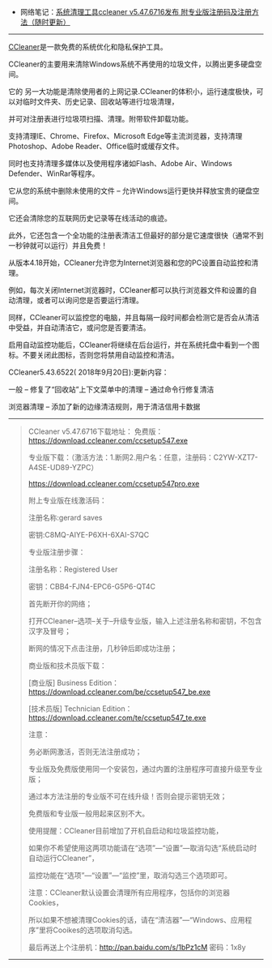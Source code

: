 - 网络笔记：[系统清理工具ccleaner v5.47.6716发布 附专业版注册码及注册方法（随时更新）](https://www.ruanhuicn.com/soft/ccleaner.html)

--------------------------------------------------------------------------

[CCleaner](https://www.ccleaner.com/ccleaner/download)是一款免费的系统优化和隐私保护工具。

CCleaner的主要用来清除Windows系统不再使用的垃圾文件，以腾出更多硬盘空间。

它的 另一大功能是清除使用者的上网记录.CCleaner的体积小，运行速度极快，可以对临时文件夹、历史记录、回收站等进行垃圾清理，

并可对注册表进行垃圾项扫描、清理。附带软件卸载功能。

支持清理IE、Chrome、Firefox、Microsoft Edge等主流浏览器，支持清理Photoshop、Adobe Reader、Office临时或缓存文件。

同时也支持清理多媒体以及使用程序诸如Flash、Adobe Air、Windows Defender、WinRar等程序。

它从您的系统中删除未使用的文件 – 允许Windows运行更快并释放宝贵的硬盘空间。

它还会清除您的互联网历史记录等在线活动的痕迹。

此外，它还包含一个全功能的注册表清洁工但最好的部分是它速度很快（通常不到一秒钟就可以运行）并且免费！

从版本4.18开始，CCleaner允许您为Internet浏览器和您的PC设置自动监控和清理。

例如，每次关闭Internet浏览器时，CCleaner都可以执行浏览器文件和设置的自动清理，或者可以询问您是否要运行清理。

同样，CCleaner可以监控您的电脑，并且每隔一段时间都会检测它是否会从清洁中受益，并自动清洁它，或问您是否要清洁。

启用自动监控功能后，CCleaner将继续在后台运行，并在系统托盘中看到一个图标。不要关闭此图标，否则您将禁用自动监控和清洁。

CCleaner5.43.6522( 2018年9月20日):更新内容：

一般
– 修复了“回收站”上下文菜单中的清理
– 通过命令行修复清洁

浏览器清理
– 添加了新的边缘清洁规则，用于清洁信用卡数据

--------------------------------------------------------------------------

> 
> CCleaner v5.47.6716下载地址：
> 免费版：https://download.ccleaner.com/ccsetup547.exe
> 
> 专业版下载：（激活方法：1.断网2.用户名：任意，注册码：C2YW-XZT7-A4SE-UD89-YZPC）
> 
> https://download.ccleaner.com/ccsetup547pro.exe
> 
> 附上专业版在线激活码：
> 
> 注册名称:gerard saves
> 
> 密钥:C8MQ-AIYE-P6XH-6XAI-S7QC
> 
> 专业版注册步骤：
> 
> 注册名称：Registered User      
> 
> 密钥：CBB4-FJN4-EPC6-G5P6-QT4C
> 
> 首先断开你的网络；
> 
> 打开CCleaner–选项–关于–升级专业版，输入上述注册名称和密钥，不包含汉字及冒号；
> 
> 断网的情况下点击注册，几秒钟后即成功注册；
> 
> 商业版和技术员版下载：
> 
> [商业版] Business Edition：https://download.ccleaner.com/be/ccsetup547_be.exe
> 
> [技术员版] Technician Edition：https://download.ccleaner.com/te/ccsetup547_te.exe
> 
> 注意：
> 
> 务必断网激活，否则无法注册成功；
> 
> 专业版及免费版使用同一个安装包，通过内置的注册程序可直接升级至专业版；
> 
> 通过本方法注册的专业版不可在线升级！否则会提示密钥无效；
> 
> 免费版和专业版一般用起来区别不大。
> 
> 使用提醒：CCleaner目前增加了开机自启动和垃圾监控功能，
> 
> 如果你不希望使用这两项功能请在“选项”—“设置”—取消勾选“系统启动时自动运行CCleaner”，
> 
> 监控功能在“选项”—“设置”—“监控”里，取消勾选三个选项即可。
> 
> 注意：CCleaner默认设置会清理所有应用程序，包括你的浏览器Cookies，
> 
> 所以如果不想被清理Cookies的话，请在“清洁器”—“Windows、应用程序”里将Cooikes的选项取消勾选。
> 
> 最后再送上个注册机：http://pan.baidu.com/s/1bPz1cM 密码：1x8y
> 
--------------------------------------------------------------------------

